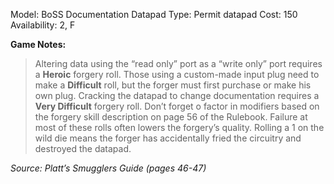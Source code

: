 Model: BoSS Documentation Datapad
Type: Permit datapad
Cost: 150
Availability: 2, F

**Game Notes:** 
> Altering data using the “read only” port as a “write only” port requires a **Heroic** forgery roll. Those using a custom-made input plug need to make a **Difficult** roll, but the forger must first purchase or make his own plug. Cracking the datapad to change documentation requires a **Very Difficult** forgery roll. Don’t forget o factor in modifiers based on the forgery skill description on page 56 of the Rulebook. Failure at most of these rolls often lowers the forgery’s quality. Rolling a 1 on the wild die means the forger has accidentally fried the circuitry and destroyed the datapad.


*Source: Platt’s Smugglers Guide (pages 46-47)*